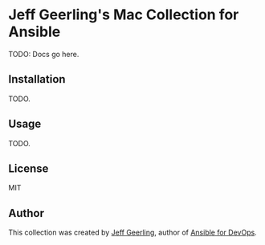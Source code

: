 # Jeff Geerling's Mac Collection for Ansible

TODO: Docs go here.

## Installation

TODO.

## Usage

TODO.

## License

MIT

## Author

This collection was created by [Jeff Geerling](https://www.jeffgeerling.com), author of [Ansible for DevOps](https://www.ansiblefordevops.com).
